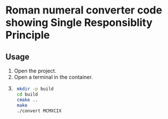 # Roman numeral converter code showing Single Responsiblity Principle

## Usage

1. Open the project.
2. Open a terminal in the container.
3. ``` bash
    mkdir -p build
    cd build
    cmake ..
    make
    ./convert MCMXCIX
    ```
